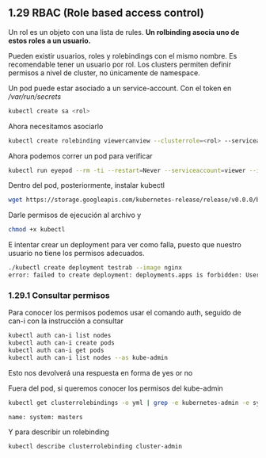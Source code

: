 ## 1.29 RBAC (Role based access control)

Un rol es un objeto con una lista de rules. **Un rolbinding asocia uno de estos
roles a un usuario.**

Pueden existir usuarios, roles y rolebindings con el mismo nombre. Es
recomendable tener un usuario por rol. Los clusters permiten definir permisos a
nivel de cluster, no únicamente de namespace.

Un pod puede estar asociado a un service-account. Con el token en
*/var/run/secrets*

```bash
kubectl create sa <rol>
```

Ahora necesitamos asociarlo

```bash
kubectl create rolebinding viewercanview --clusterrole=<rol> --serviceaccount=default:<rol>
```

Ahora podemos correr un pod para verificar

```bash
kubectl run eyepod --rm -ti --restart=Never --serviceaccount=viewer --image alpine
```

Dentro del pod, posteriormente, instalar kubectl

```bash
wget https://storage.googleapis.com/kubernetes-release/release/v0.0.0/bin/linux/amd64/kubectl
```

Darle permisos de ejecución al archivo y

```bash
chmod +x kubectl
```

E intentar crear un deployment para ver como falla, puesto que nuestro usuario
no tiene los permisos adecuados.

```bash
./kubectl create deployment testrab --image nginx
error: failed to create deployment: deployments.apps is forbidden: User "system:serviceaccount:default:viewer" cannot create resource "deployments" in API group "apps" in the namespace "default"
```

### 1.29.1 Consultar permisos

Para conocer los permisos podemos usar el comando auth, seguido de can-i con la
instrucción a consultar

```bash
kubectl auth can-i list nodes
kubectl auth can-i create pods
kubectl auth can-i get pods
kubectl auth can-i list nodes --as kube-admin
```

Esto nos devolverá una respuesta en forma de yes or no

Fuera del pod, si queremos conocer los permisos del kube-admin

```bash
kubectl get clusterrolebindings -o yml | grep -e kubernetes-admin -e system:masters

name: system: masters
```

Y para describir un rolebinding

```bash
kubectl describe clusterrolebinding cluster-admin
```


